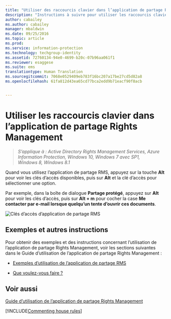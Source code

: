 ```yaml
---
title: "Utiliser des raccourcis clavier dans l’application de partage Rights Management | Azure Information Protection"
description: "Instructions à suivre pour utiliser les raccourcis clavier avec l’application de partage RMS pour Windows."
author: cabailey
ms.author: cabailey
manager: mbaldwin
ms.date: 09/25/2016
ms.topic: article
ms.prod: 
ms.service: information-protection
ms.technology: techgroup-identity
ms.assetid: 72760134-94e0-4699-b20c-07b96aa061f1
ms.reviewer: esaggese
ms.suite: ems
translationtype: Human Translation
ms.sourcegitcommit: 7068e0529409eb783f16bc207a17be27cd5d82a8
ms.openlocfilehash: 61fa812d43ea65cd77bca2edd9b71eacf90f8acb


---
```


# <a name="use-keyboard-shortcuts-in-the-rights-management-sharing-application"></a>Utiliser les raccourcis clavier dans l’application de partage Rights Management

>*S’applique à : Active Directory Rights Management Services, Azure Information Protection, Windows 10, Windows 7 avec SP1, Windows 8, Windows 8.1*

Quand vous utilisez l’application de partage RMS, appuyez sur la touche **Alt** pour voir les clés d’accès disponibles, puis sur **Alt** et la clé d’accès pour sélectionner une option.

Par exemple, dans la boîte de dialogue **Partage protégé**, appuyez sur **Alt** pour voir les clés d’accès, puis sur **Alt + m** pour cocher la case **Me contacter par e-mail lorsque quelqu’un tente d’ouvrir ces documents**.

![Clés d’accès d’application de partage RMS](../media/ADRMS_MSRMSApp_AccessKeys.png)

## <a name="examples-and-other-instructions"></a>Exemples et autres instructions
Pour obtenir des exemples et des instructions concernant l’utilisation de l’application de partage Rights Management, voir les sections suivantes dans le Guide d’utilisation de l’application de partage Rights Management :

-   [Exemples d’utilisation de l’application de partage RMS](sharing-app-user-guide.md#examples-for-using-the-rms-sharing-application)

-   [Que voulez-vous faire ?](sharing-app-user-guide.md#what-do-you-want-to-do)

## <a name="see-also"></a>Voir aussi
[Guide d’utilisation de l’application de partage Rights Management](sharing-app-user-guide.md)

[!INCLUDE[Commenting house rules](../includes/houserules.md)]


<!--HONumber=Jan17_HO4-->


